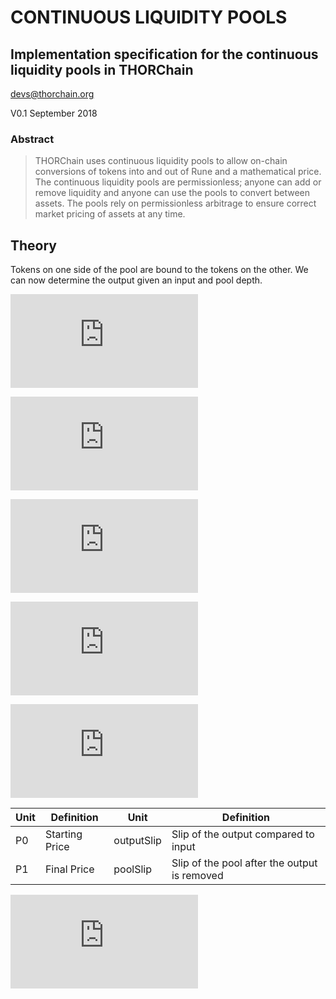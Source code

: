 # CONTINUOUS LIQUIDITY POOLS

## Implementation specification for the continuous liquidity pools in THORChain
devs@thorchain.org

V0.1 September 2018

### Abstract 
>THORChain uses continuous liquidity pools to allow on-chain conversions of tokens into and out of Rune and a mathematical price. The continuous liquidity pools are permissionless; anyone can add or remove liquidity and anyone can use the pools to convert between assets. The pools rely on permissionless arbitrage to ensure correct market pricing of assets at any time. 


## Theory

Tokens on one side of the pool are bound to the tokens on the other. We can now determine the output given an input and pool depth.

![X * Y = K](https://latex.codecogs.com/png.latex?%5Cdpi%7B100%7D%20%5Clarge%20X%20*%20Y%20%3D%20K)

![\frac{y}{Y} = \frac{x}{x + X} \rightarrow y = \frac{xY}{x + X}  ](https://latex.codecogs.com/png.latex?%5Cdpi%7B100%7D%20%5Clarge%20%5Cfrac%7By%7D%7BY%7D%20%3D%20%5Cfrac%7Bx%7D%7Bx%20&plus;%20X%7D%20%5Crightarrow%20y%20%3D%20%5Cfrac%7BxY%7D%7Bx%20&plus;%20X%7D)

![P_0 = \frac{X}{Y}, P_1 = \frac{X+x}{Y-y}](https://latex.codecogs.com/png.latex?%5Cdpi%7B100%7D%20%5Clarge%20P_0%20%3D%20%5Cfrac%7BX%7D%7BY%7D%2C%20P_1%20%3D%20%5Cfrac%7BX&plus;x%7D%7BY-y%7D)

![outputSlip = \frac{x/P_0 - t}{x/P_0}  = 1- \frac{Xy}{xY} = \frac{x}{x+X}](https://latex.codecogs.com/png.latex?%5Cdpi%7B100%7D%20%5Clarge%20outputSlip%20%3D%20%5Cfrac%7Bx/P_0%20-%20t%7D%7Bx/P_0%7D%20%3D%201-%20%5Cfrac%7BXy%7D%7BxY%7D%20%3D%20%5Cfrac%7Bx%7D%7Bx&plus;X%7D)

![poolSlip = \frac{P_1 - P_0}{P_0} = \frac{xY + Xy}{XY - Xy} = \frac{x (2X + x)}{X^2}](https://latex.codecogs.com/png.latex?%5Cdpi%7B100%7D%20%5Clarge%20poolSlip%20%3D%20%5Cfrac%7BP_1%20-%20P_0%7D%7BP_0%7D%20%3D%20%5Cfrac%7BxY%20&plus;%20Xy%7D%7BXY%20-%20Xy%7D%20%3D%20%5Cfrac%7Bx%20%282X%20&plus;%20x%29%7D%7BX%5E2%7D)


| **Unit** | **Definition** | **Unit**   | **Definition**                               |
|----------|----------------|------------|----------------------------------------------|
| P0       | Starting Price | outputSlip | Slip of the output compared to input         |
| P1       | Final Price    | poolSlip   | Slip of the pool after the output is removed |

![liqFee = \frac{x}{x+X}*\frac{xY}{x + X} = \frac{x^2Y}{(x+X)^2}](https://latex.codecogs.com/png.latex?%5Cdpi%7B120%7D%20%5Clarge%20liqFee%20%3D%20%5Cfrac%7Bx%7D%7Bx&plus;X%7D*%5Cfrac%7BxY%7D%7Bx%20&plus;%20X%7D%20%3D%20%5Cfrac%7Bx%5E2Y%7D%7B%28x&plus;X%29%5E2%7D)

![]()

![]()

![]()
